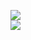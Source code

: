 [![](https://img.shields.io/badge/Made%20With-Github%20Spray-lightgrey.svg?style=for-the-badge&logo=github)](https://github.com/Annihil/github-spray#21148)  
[![](https://i.imgur.com/2DrTn0Z.gif)](https://github.com/Annihil/github-spray)